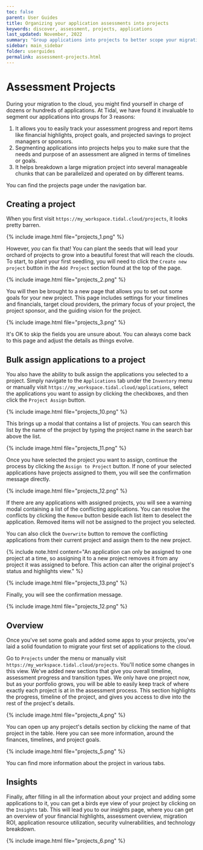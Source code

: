 ```yaml
---
toc: false
parent: User Guides
title: Organizing your application assessments into projects
keywords: discover, assessment, projects, applications
last_updated: November, 2022
summary: "Group applications into projects to better scope your migrations and get more tailored insights"
sidebar: main_sidebar
folder: userguides
permalink: assessment-projects.html
---
```



# Assessment Projects

During your migration to the cloud, you might find yourself in charge of dozens or hundreds of applications. At Tidal, we have found it invaluable to segment our applications into groups for 3 reasons:

1. It allows you to easily track your assessment progress and report items like financial highlights, project goals, and projected savings to project managers or sponsors.
1. Segmenting applications into projects helps you to make sure that the needs and purpose of an assessment are aligned in terms of timelines or goals.
1. It helps breakdown a large migration project into several manageable chunks that can be parallelized and operated on by different teams.

You can find the projects page under the navigation bar.

## Creating a project

When you first visit `https://my_workspace.tidal.cloud/projects`, it looks pretty barren.

{% include image.html file="projects_1.png" %}

However, _you_ can fix that! You can plant the seeds that will lead your orchard of projects to grow into a beautiful forest that will reach the clouds. To start, to plant your first seedling, you will need to click the `Create new project` button in the `Add Project` section found at the top of the page.

{% include image.html file="projects_2.png" %}

You will then be brought to a new page that allows you to set out some goals for your new project. This page includes settings for your timelines and financials, target cloud providers, the primary focus of your project, the project sponsor, and the guiding vision for the project.

{% include image.html file="projects_3.png" %}

It's OK to skip the fields you are unsure about. You can always come back to this page and adjust the details as things evolve.

## Bulk assign applications to a project
You also have the ability to bulk assign the applications you selected to a project. Simply navigate to the `Applications` tab under the `Inventory` menu or manually visit `https://my_workspace.tidal.cloud/applications`, select the applications you want to assign by clicking the checkboxes, and then click the `Project Assign` button.

{% include image.html file="projects_10.png" %}

This brings up a modal that contains a list of projects. You can search this list by the name of the project by typing the project name in the search bar above the list.

{% include image.html file="projects_11.png" %}

Once you have selected the project you want to assign, continue the process by clicking the `Assign to Project` button. If none of your selected applications have projects assigned to them, you will see the confirmation message directly.

{% include image.html file="projects_12.png" %}

If there are any applications with assigned projects, you will see a warning modal containing a list of the conflicting applications. You can resolve the conflicts by clicking the `Remove` button beside each list item to deselect the application. Removed items will not be assigned to the project you selected.

You can also click the `Overwrite` button to remove the conflicting applications from their current project and assign them to the new project.

{% include note.html content="An application can only be assigned to one project at a time, so assigning it to a new project removes it from any project it was assigned to before. This action can alter the original project's status and highlights view." %}

{% include image.html file="projects_13.png" %}

Finally, you will see the confirmation message.

{% include image.html file="projects_12.png" %}

## Overview

Once you've set some goals and added some apps to your projects, you've laid a solid foundation to migrate your first set of applications to the cloud.

Go to `Projects` under the menu or manually visit `https://my_workspace.tidal.cloud/projects`. You'll notice some changes in this view. We've added new sections that give you overall timeline, assessment progress and transition types. We only have one project now, but as your portfolio grows, you will be able to easily keep track of where exactly each project is at in the assessment process. This section highlights the progress, timeline of the project, and gives you access to dive into the rest of the project's details.

{% include image.html file="projects_4.png" %}

You can open up any project's details section by clicking the name of that project in the table. Here you can see more information, around the finances, timelines, and project goals.

{% include image.html file="projects_5.png" %}

You can find more information about the project in various tabs.

## Insights

Finally, after filling in all the information about your project and adding some applications to it, you can get a birds eye view of your project by clicking on the `Insights` tab. This will lead you to our insights page, where you can get an overview of your financial highlights, assessment overview, migration ROI, application resource utilization, security vulnerabilities, and technology breakdown.

{% include image.html file="projects_6.png" %}
